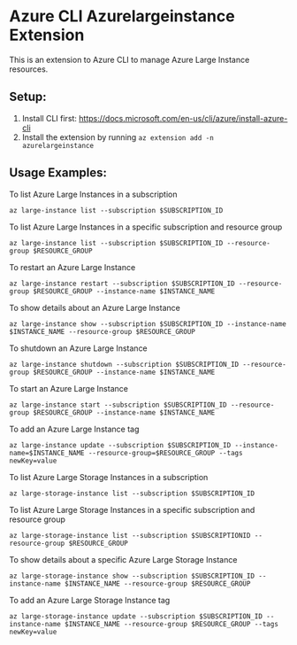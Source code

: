 # Azure CLI Azurelargeinstance Extension #
This is an extension to Azure CLI to manage Azure Large Instance resources.

## Setup:
1. Install CLI first: https://docs.microsoft.com/en-us/cli/azure/install-azure-cli
2. Install the extension by running `az extension add -n azurelargeinstance`

## Usage Examples:
To list Azure Large Instances in a subscription

`az large-instance list --subscription $SUBSCRIPTION_ID`

To list Azure Large Instances in a specific subscription and resource group

`az large-instance list --subscription $SUBSCRIPTION_ID --resource-group $RESOURCE_GROUP`

To restart an Azure Large Instance

`az large-instance restart --subscription $SUBSCRIPTION_ID --resource-group $RESOURCE_GROUP --instance-name $INSTANCE_NAME`

To show details about an Azure Large Instance

`az large-instance show --subscription $SUBSCRIPTION_ID --instance-name $INSTANCE_NAME --resource-group $RESOURCE_GROUP`

To shutdown an Azure Large Instance

`az large-instance shutdown --subscription $SUBSCRIPTION_ID --resource-group $RESOURCE_GROUP --instance-name $INSTANCE_NAME`

To start an Azure Large Instance

`az large-instance start --subscription $SUBSCRIPTION_ID --resource-group $RESOURCE_GROUP --instance-name $INSTANCE_NAME`

To add an Azure Large Instance tag

`az large-instance update --subscription $SUBSCRIPTION_ID --instance-name=$INSTANCE_NAME --resource-group=$RESOURCE_GROUP --tags newKey=value`

To list Azure Large Storage Instances in a subscription

`az large-storage-instance list --subscription $SUBSCRIPTION_ID`

To list Azure Large Storage Instances in a specific subscription and resource group

`az large-storage-instance list --subscription $SUBSCRIPTIONID --resource-group $RESOURCE_GROUP`

To show details about a specific Azure Large Storage Instance

`az large-storage-instance show --subscription $SUBSCRIPTION_ID --instance-name $INSTANCE_NAME --resource-group $RESOURCE_GROUP`

To add an Azure Large Storage Instance tag

`az large-storage-instance update --subscription $SUBSCRIPTION_ID --instance-name $INSTANCE_NAME --resource-group $RESOURCE_GROUP --tags newKey=value`